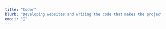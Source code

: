 ```yaml
---
title: "Coder"
blurb: "Developing websites and writing the code that makes the projects work. HTML, CSS, Javascript, PHP, Go, Python, React, and more."
emoji: "👾"
---
```

